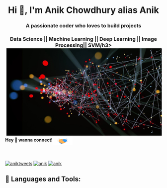 <h1 align="center">Hi 👋, I'm Anik Chowdhury alias Anik</h1>
<h3 align="center">A passionate coder who loves to build projects</h3>
<h3 align="center">Data Science || Machine Learning || Deep Learning || Image Processing|| SVM/h3>
<img align="right" alt="Code" width="500px" src="https://github.com/Anik1nonly007/Anik1nonly007/blob/main/code%20(2).jpg"/>
<h3 align="left"🔭 I’m currently learning & working on Data Science , Machine Learning, Deep Learning , Image Processing and SVM.</h3>
<h4 align="left">Hey 👋 wanna connect!<img align="center" src="https://github.com/Kushal997-das/Kushal997-das/blob/master/Profile%20generator/Handshake.gif" height="30px"></h4> <br>
<p align="left">
<a href="https://twitter.com/AnikJassan" target="blank"><img align="center" src="https://raw.githubusercontent.com/rahuldkjain/github-profile-readme-generator/master/src/images/icons/Social/twitter.svg" alt="aniktweets" height="30" width="40" /></a>
<a href="https://www.linkedin.com/in/anik-chowdhury-356817136" target="blank"><img align="center" src="https://raw.githubusercontent.com/rahuldkjain/github-profile-readme-generator/master/src/images/icons/Social/linked-in-alt.svg" alt="anik" height="30" width="40" /></a>
<a href="https://mail.google.com/mail/u/1/#inbox" target="blank"><img align="center" src="https://upload.wikimedia.org/wikipedia/commons/7/7e/Gmail_icon_%282020%29.svg" alt="anik" height="30" width="40" /></a>
  
  <h2 align="left">🚀 Languages and Tools:</h2>

